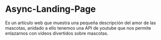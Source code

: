# Async-Landing-Page
Es un artículo web que muestra una pequeña descripción del amor de las mascotas, anidado a ello tenemos una API de youtube que nos permite enlazarnos con videos divertidos sobre mascotas. 
